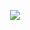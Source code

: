 <p align="center">
    <img src="https://user-images.githubusercontent.com/57417305/91514755-f24fcb00-e8bd-11ea-9492-7a3850e0d319.gif">
</p>


